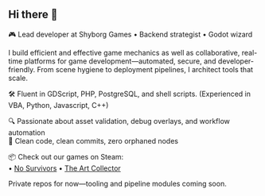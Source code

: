 ## Hi there 👋

🎮 Lead developer at Shyborg Games • Backend strategist • Godot wizard

I build efficient and effective game mechanics as well as collaborative, real-time platforms for game development—automated, secure, and developer-friendly. From scene hygiene to deployment pipelines, I architect tools that scale.

🛠️ Fluent in GDScript, PHP, PostgreSQL, and shell scripts. (Experienced in VBA, Python, Javascript, C++) 

🔍 Passionate about asset validation, debug overlays, and workflow automation  
🚀 Clean code, clean commits, zero orphaned nodes

📦 Check out our games on Steam:  
• [No Survivors](https://store.steampowered.com/app/3500350/No_Survivors/) 
• [The Art Collector](https://store.steampowered.com/app/2986690/The_Art_Collector/?curator_clanid=45012716)

Private repos for now—tooling and pipeline modules coming soon.

<!--
**JessesDevlog/JessesDevlog** is a ✨ _special_ ✨ repository because its `README.md` (this file) appears on your GitHub profile.

Here are some ideas to get you started:

- 🔭 I’m currently working on ...
- 🌱 I’m currently learning ...
- 👯 I’m looking to collaborate on ...
- 🤔 I’m looking for help with ...
- 💬 Ask me about ...
- 📫 How to reach me: ...
- 😄 Pronouns: ...
- ⚡ Fun fact: ...
-->
